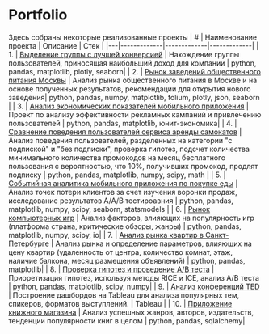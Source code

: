 # Portfolio
Здесь собраны некоторые реализованные проекты
| # | Наименование проекта | Описание | Стек | 
|---|-------------|-------------|-------------|
| 1. | [Выделение группы с лучшей конверсией](https://github.com/chachapuri/Portfolio/tree/4c1b581eeae16355fda2ea2d9c0dd09d2b8fbd8b/better_group) |  Нахождение группы пользователей, приносящая наибольший доход для компании | python, pandas, matplotlib, plotly, seaborn|
| 2. | [Рынок заведений общественного питания Москвы](https://github.com/chachapuri/Portfolio/tree/ae2f9ea09f2c662ea23ecad3b5d04959b7113979/food_market) | Анализ рынка общественного питания в Москве и на основе полученных результатов, рекомендации для открытия нового заведения| python, pandas, numpy, matplotlib, folium, plotly, json, seaborn |
| 3. | [Анализ экономических показателей мобильного приложения]() | Проект по анализу эффективности рекламных кампаний и привлечению пользователей | python, pandas, matplotlib, юнит-экономика|
| 4. | [Сравнение поведения пользователей сервиса аренды самокатов]() | Анализ поведения пользователей, разделенных на категории "с подпиской" и "без подписки", проверка гипотез, подсчет количества минимального количества промокодов на месяц бесплатного пользования с вероятностью, что 10%, получивших промокод, продлят подписку | python, pandas, matplotlib, numpy, scipy, math |
| 5. | [Событийная аналитика мобильного приложения по покупке еды]() | Анализ точек потери клиентов за счет изучения воронки продаж, исследование результатов A/A/B тестироавния | python, pandas, matplotlib, numpy, scipy, seaborn, statsmodels |
| 6. | [Рынок компьютерных игр]() | Анализ факторов, влияющих на популярность игр (платформа страна, критические обзоры, жанры) | python, pandas, matplotlib, numpy, scipy, io|
| 7. | [Анализ рынка квартир в Санкт-Петербурге]() | Анализ рынка и определение параметров, влияющих на цену квартир (удаленность от центра, количество комнат, этаж, наличие балкона, месяц размещения объявлений) | python, pandas, matplotlib|
| 8. | [Проверка гипотез и проведение A/B теста]() | Приоретизация гипотез, используя методы RICE и ICE, анализ A/B теста | python, pandas, matplotlib, scipy, numpy|
| 9. | [Анализ конференций TED]() | Построение дашбордов на Tableau для анализа популярных тем, спикеров, форматов выступлений. | Tableau |
| 10. | [Приложение книжного магазина]() | Анализ успешных жанров, авторов, издательств, тенденции популярности книг в целом | python, pandas, sqlalchemy|
